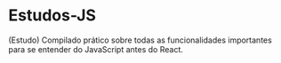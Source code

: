 # Estudos-JS
(Estudo)  Compilado prático sobre todas as funcionalidades importantes para se entender do JavaScript antes do React.
